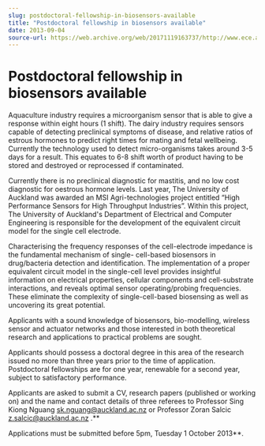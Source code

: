 ```yaml
---
slug: postdoctoral-fellowship-in-biosensors-available
title: "Postdoctoral fellowship in biosensors available"
date: 2013-09-04
source-url: https://web.archive.org/web/20171119163737/http://www.ece.auckland.ac.nz/en/about/news-events-and-notices/notices/notices-2013/2013/09/04/Postdoctoral-fellowship-in-biosensors-available.html
---
```

Postdoctoral fellowship in biosensors available
===============================================

Aquaculture industry requires a microorganism sensor that is able to give a response within eight hours (1 shift). The dairy industry requires sensors capable of detecting preclinical symptoms of disease, and relative ratios of estrous hormones to predict right times for mating and fetal wellbeing. Currently the technology used to detect micro-organisms takes around 3-5 days for a result. This equates to 6-8 shift worth of product having to be stored and destroyed or reprocessed if contaminated.  
  
Currently there is no preclinical diagnostic for mastitis, and no low cost diagnostic for oestrous hormone levels. Last year, The University of Auckland was awarded an MSI Agri-technologies project entitled “High Performance Sensors for High Throughput Industries”. Within this project, The University of Auckland's Department of Electrical and Computer Engineering is responsible for the development of the equivalent circuit model for the single cell electrode.  
  
Characterising the frequency responses of the cell-electrode impedance is the fundamental mechanism of single- cell-based biosensors in drug/bacteria detection and identification. The implementation of a proper equivalent circuit model in the single-cell level provides insightful information on electrical properties, cellular components and cell-substrate interactions, and reveals optimal sensor operating/probing frequencies. These eliminate the complexity of single-cell-based biosensing as well as uncovering its great potential.  
  
Applicants with a sound knowledge of biosensors, bio-modelling, wireless sensor and actuator networks and those interested in both theoretical research and applications to practical problems are sought.

Applicants should possess a doctoral degree in this area of the research issued no more than three years prior to the time of application. Postdoctoral fellowships are for one year, renewable for a second year, subject to satisfactory performance.  
  
Applicants are asked to submit a CV, research papers (published or working on) and the name and contact details of three referees to Professor Sing Kiong Nguang [sk.nguang@auckland.ac.nz](mailto:sk.nguang@auckland.ac.nz) or Professor Zoran Salcic [z.salcic@auckland.ac.nz](mailto:z.salcic@auckland.ac.nz ) .**  
  
Applications must be submitted before 5pm, Tuesday 1 October 2013**.